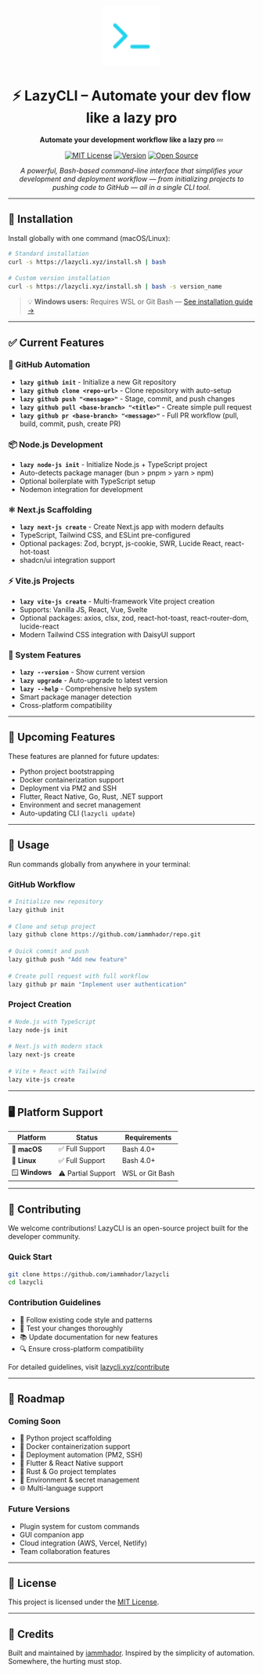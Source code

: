 <div align="center">
  <img src="./public/logo.png" alt="LazyCLI Logo" width="120" height="120">
  
  # ⚡ LazyCLI – Automate your dev flow like a lazy pro
  
  **Automate your development workflow like a lazy pro** 💤
  
  [![MIT License](https://img.shields.io/badge/License-MIT-green.svg)](https://choosealicense.com/licenses/mit/)
  [![Version](https://img.shields.io/badge/version-1.0.2-blue.svg)](https://github.com/iammhador/lazycli)
  [![Open Source](https://badges.frapsoft.com/os/v1/open-source.svg?v=103)](https://opensource.org/)
  
  *A powerful, Bash-based command-line interface that simplifies your development and deployment workflow — from initializing projects to pushing code to GitHub — all in a single CLI tool.*
</div>

---

## 🚀 Installation

Install globally with one command (macOS/Linux):

```bash
# Standard installation
curl -s https://lazycli.xyz/install.sh | bash

# Custom version installation
curl -s https://lazycli.xyz/install.sh | bash -s version_name
```

> 💡 **Windows users:** Requires WSL or Git Bash — [See installation guide →](https://lazycli.xyz/windows)

---

## ✅ Current Features

### 🐙 GitHub Automation

- **`lazy github init`** - Initialize a new Git repository
- **`lazy github clone <repo-url>`** - Clone repository with auto-setup
- **`lazy github push "<message>"`** - Stage, commit, and push changes
- **`lazy github pull <base-branch> "<title>"`** - Create simple pull request
- **`lazy github pr <base-branch> "<message>"`** - Full PR workflow (pull, build, commit, push, create PR)

### 📦 Node.js Development

- **`lazy node-js init`** - Initialize Node.js + TypeScript project
- Auto-detects package manager (bun > pnpm > yarn > npm)
- Optional boilerplate with TypeScript setup
- Nodemon integration for development

### ⚛️ Next.js Scaffolding

- **`lazy next-js create`** - Create Next.js app with modern defaults
- TypeScript, Tailwind CSS, and ESLint pre-configured
- Optional packages: Zod, bcrypt, js-cookie, SWR, Lucide React, react-hot-toast
- shadcn/ui integration support

### ⚡ Vite.js Projects

- **`lazy vite-js create`** - Multi-framework Vite project creation
- Supports: Vanilla JS, React, Vue, Svelte
- Optional packages: axios, clsx, zod, react-hot-toast, react-router-dom, lucide-react
- Modern Tailwind CSS integration with DaisyUI support

### 🔧 System Features

- **`lazy --version`** - Show current version
- **`lazy upgrade`** - Auto-upgrade to latest version
- **`lazy --help`** - Comprehensive help system
- Smart package manager detection
- Cross-platform compatibility

---

## 🔮 Upcoming Features

These features are planned for future updates:

- Python project bootstrapping
- Docker containerization support
- Deployment via PM2 and SSH
- Flutter, React Native, Go, Rust, .NET support
- Environment and secret management
- Auto-updating CLI (`lazycli update`)

---

## 🧪 Usage

Run commands globally from anywhere in your terminal:

### GitHub Workflow

```bash
# Initialize new repository
lazy github init

# Clone and setup project
lazy github clone https://github.com/iammhador/repo.git

# Quick commit and push
lazy github push "Add new feature"

# Create pull request with full workflow
lazy github pr main "Implement user authentication"
```

### Project Creation

```bash
# Node.js with TypeScript
lazy node-js init

# Next.js with modern stack
lazy next-js create

# Vite + React with Tailwind
lazy vite-js create
```

---

## 🖥️ Platform Support

| Platform       | Status             | Requirements    |
| -------------- | ------------------ | --------------- |
| 🍎 **macOS**   | ✅ Full Support    | Bash 4.0+       |
| 🐧 **Linux**   | ✅ Full Support    | Bash 4.0+       |
| 🪟 **Windows** | ⚠️ Partial Support | WSL or Git Bash |

---

## 🤝 Contributing

We welcome contributions! LazyCLI is an open-source project built for the developer community.

### Quick Start

```bash
git clone https://github.com/iammhador/lazycli
cd lazycli
```

### Contribution Guidelines

- 📝 Follow existing code style and patterns
- 🧪 Test your changes thoroughly
- 📚 Update documentation for new features
- 🔍 Ensure cross-platform compatibility

For detailed guidelines, visit [lazycli.xyz/contribute](https://lazycli.xyz/contribute)

---

## 🔮 Roadmap

### Coming Soon

- 🐍 Python project scaffolding
- 🐳 Docker containerization support
- 🚀 Deployment automation (PM2, SSH)
- 📱 Flutter & React Native support
- 🦀 Rust & Go project templates
- 🔐 Environment & secret management
- 🌐 Multi-language support

### Future Versions

- Plugin system for custom commands
- GUI companion app
- Cloud integration (AWS, Vercel, Netlify)
- Team collaboration features

---

## 📄 License

This project is licensed under the [MIT License](LICENSE).

---

## 🙌 Credits

Built and maintained by [iammhador](https://iammhador.xyz).
Inspired by the simplicity of automation.
Somewhere, the hurting must stop.
